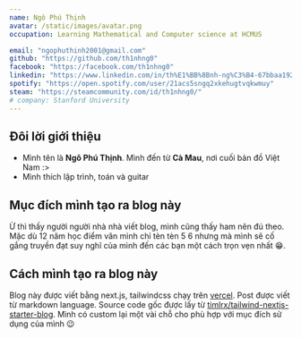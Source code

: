 ```yaml
---
name: Ngô Phú Thịnh
avatar: /static/images/avatar.png
occupation: Learning Mathematical and Computer science at HCMUS

email: "ngophuthinh2001@gmail.com"
github: "https://github.com/th1nhng0"
facebook: "https://facebook.com/th1nhng0"
linkedin: "https://www.linkedin.com/in/th%E1%BB%8Bnh-ng%C3%B4-67bbaa192/"
spotify: "https://open.spotify.com/user/21acs5sngq2xkehugtvqkwmuy"
steam: "https://steamcommunity.com/id/th1nhng0/"
# company: Stanford University
---
```


## Đôi lời giới thiệu

- Mình tên là **Ngô Phú Thịnh**. Mình đến từ **Cà Mau**, nơi cuối bản đồ Việt Nam :>
- Mình thích lập trình, toán và guitar

## Mục đích mình tạo ra blog này

Ừ thì thấy người người nhà nhà viết blog, mình cũng thấy ham nên đú theo. Mặc dù 12 năm học điểm văn mình chỉ tèn tèn 5 6 nhưng mà mình sẽ cố gắng truyền đạt suy nghĩ của mình đến các bạn một cách trọn vẹn nhất 😁.

## Cách mình tạo ra blog này

Blog này được viết bằng next.js, tailwindcss chạy trên [vercel](https://vercel.com/). Post được viết từ markdown language. Source code gốc được lấy từ [timlrx/tailwind-nextjs-starter-blog](https://github.com/timlrx/tailwind-nextjs-starter-blog). Mình có custom lại một vài chỗ cho phù hợp với mục đích sử dụng của mình 😉

